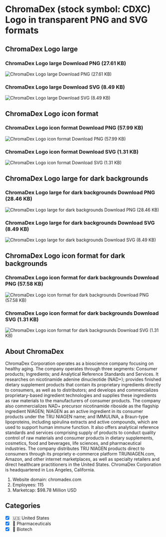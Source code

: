 # ChromaDex (stock symbol: CDXC) Logo in transparent PNG and SVG formats

## ChromaDex Logo large

### ChromaDex Logo large Download PNG (27.61 KB)

![ChromaDex Logo large Download PNG (27.61 KB)](/img/orig/CDXC_BIG-19c76418.png)

### ChromaDex Logo large Download SVG (8.49 KB)

![ChromaDex Logo large Download SVG (8.49 KB)](/img/orig/CDXC_BIG-faf0aa70.svg)

## ChromaDex Logo icon format

### ChromaDex Logo icon format Download PNG (57.99 KB)

![ChromaDex Logo icon format Download PNG (57.99 KB)](/img/orig/CDXC-a0b2b829.png)

### ChromaDex Logo icon format Download SVG (1.31 KB)

![ChromaDex Logo icon format Download SVG (1.31 KB)](/img/orig/CDXC-c8422ea0.svg)

## ChromaDex Logo large for dark backgrounds

### ChromaDex Logo large for dark backgrounds Download PNG (28.46 KB)

![ChromaDex Logo large for dark backgrounds Download PNG (28.46 KB)](/img/orig/CDXC_BIG.D-8a0f2845.png)

### ChromaDex Logo large for dark backgrounds Download SVG (8.49 KB)

![ChromaDex Logo large for dark backgrounds Download SVG (8.49 KB)](/img/orig/CDXC_BIG.D-396a7213.svg)

## ChromaDex Logo icon format for dark backgrounds

### ChromaDex Logo icon format for dark backgrounds Download PNG (57.58 KB)

![ChromaDex Logo icon format for dark backgrounds Download PNG (57.58 KB)](/img/orig/CDXC.D-cceb0c59.png)

### ChromaDex Logo icon format for dark backgrounds Download SVG (1.31 KB)

![ChromaDex Logo icon format for dark backgrounds Download SVG (1.31 KB)](/img/orig/CDXC.D-49cdc144.svg)

## About ChromaDex

ChromaDex Corporation operates as a bioscience company focusing on healthy aging. The company operates through three segments: Consumer products; Ingredients; and Analytical Reference Standards and Services. It researches on nicotinamide adenine dinucleotide (NAD+); provides finished dietary supplement products that contain its proprietary ingredients directly to consumers, as well as to distributors; and develops and commercializes proprietary-based ingredient technologies and supplies these ingredients as raw materials to the manufacturers of consumer products. The company also commercializes NAD+ precursor nicotinamide riboside as the flagship ingredient NIAGEN; NIAGEN as an active ingredient in its consumer products under the TRU NIAGEN name; and IMMULINA, a Braun-type lipoproteins, including spirulina extracts and active compounds, which are used to support human immune function. It also offers analytical reference standards and services comprising supply of products to conduct quality control of raw materials and consumer products in dietary supplements, cosmetics, food and beverages, life sciences, and pharmaceutical industries. The company distributes TRU NIAGEN products direct to consumers through its propriety e-commerce platform TRUNIAGEN.com, Amazon, and other internet marketplaces, as well as specialty retailers and direct healthcare practitioners in the United States. ChromaDex Corporation is headquartered in Los Angeles, California.

1. Website domain: chromadex.com
2. Employees: 115
3. Marketcap: $98.78 Million USD


## Categories
- [x] 🇺🇸 United States
- [x] 💊 Pharmaceuticals
- [x] 🧬 Biotech
